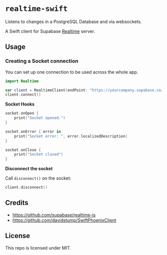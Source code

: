 # `realtime-swift`

Listens to changes in a PostgreSQL Database and via websockets.

A Swift client for Supabase [Realtime](https://github.com/supabase/realtime-swift) server.

## Usage

### Creating a Socket connection

You can set up one connection to be used across the whole app.

```swift
import Realtime

var client = RealtimeClient(endPoint: "https://yourcompany.supabase.co/realtime/v1", params: ["apikey": "public-anon-key"])
client.connect()
```

**Socket Hooks**

```swift
socket.onOpen { 
    print("Socket opened.")
}

socket.onError { error in
    print("Socket error: ", error.localizedDescription)
}

socket.onClose {
    print("Socket closed")
}
```

**Disconnect the socket**

Call `disconnect()` on the socket:

```swift
client.disconnect()
```

## Credits

- https://github.com/supabase/realtime-js 
- https://github.com/davidstump/SwiftPhoenixClient 

## License

This repo is licensed under MIT.
